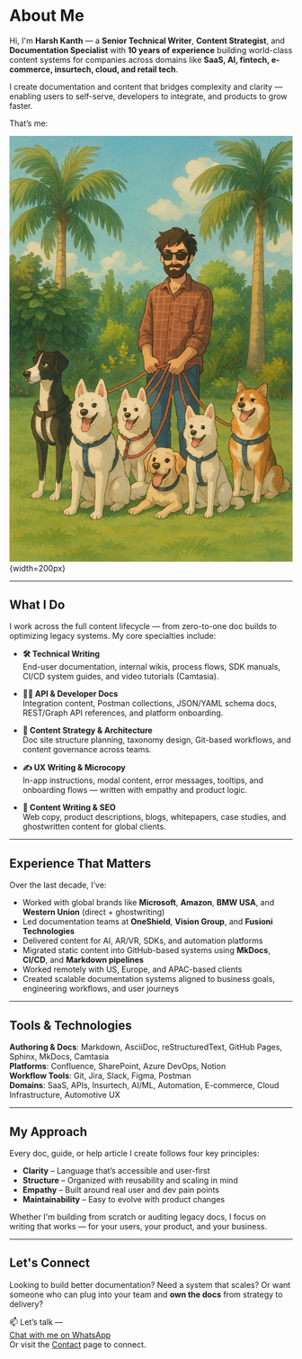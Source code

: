 # About Me

Hi, I'm **Harsh Kanth** — a **Senior Technical Writer**, **Content Strategist**, and **Documentation Specialist** with **10 years of experience** building world-class content systems for companies across domains like **SaaS, AI, fintech, e-commerce, insurtech, cloud, and retail tech**.

I create documentation and content that bridges complexity and clarity — enabling users to self-serve, developers to integrate, and products to grow faster.

That’s me:

![My image](Myimage.png){width=200px}

---

## What I Do

I work across the full content lifecycle — from zero-to-one doc builds to optimizing legacy systems. My core specialties include:

- **🛠 Technical Writing**  
  End-user documentation, internal wikis, process flows, SDK manuals, CI/CD system guides, and video tutorials (Camtasia).

- **🧑‍💻 API & Developer Docs**  
  Integration content, Postman collections, JSON/YAML schema docs, REST/Graph API references, and platform onboarding.

- **🧠 Content Strategy & Architecture**  
  Doc site structure planning, taxonomy design, Git-based workflows, and content governance across teams.

- **✍️ UX Writing & Microcopy**  
  In-app instructions, modal content, error messages, tooltips, and onboarding flows — written with empathy and product logic.

- **📢 Content Writing & SEO**  
  Web copy, product descriptions, blogs, whitepapers, case studies, and ghostwritten content for global clients.

---

## Experience That Matters

Over the last decade, I’ve:

- Worked with global brands like **Microsoft**, **Amazon**, **BMW USA**, and **Western Union** (direct + ghostwriting)  
- Led documentation teams at **OneShield**, **Vision Group**, and **Fusioni Technologies**  
- Delivered content for AI, AR/VR, SDKs, and automation platforms  
- Migrated static content into GitHub-based systems using **MkDocs**, **CI/CD**, and **Markdown pipelines**  
- Worked remotely with US, Europe, and APAC-based clients  
- Created scalable documentation systems aligned to business goals, engineering workflows, and user journeys

---

## Tools & Technologies

**Authoring & Docs**: Markdown, AsciiDoc, reStructuredText, GitHub Pages, Sphinx, MkDocs, Camtasia  
**Platforms**: Confluence, SharePoint, Azure DevOps, Notion  
**Workflow Tools**: Git, Jira, Slack, Figma, Postman  
**Domains**: SaaS, APIs, Insurtech, AI/ML, Automation, E-commerce, Cloud Infrastructure, Automotive UX

---

## My Approach

Every doc, guide, or help article I create follows four key principles:

- **Clarity** – Language that’s accessible and user-first  
- **Structure** – Organized with reusability and scaling in mind  
- **Empathy** – Built around real user and dev pain points  
- **Maintainability** – Easy to evolve with product changes

Whether I'm building from scratch or auditing legacy docs, I focus on writing that works — for your users, your product, and your business.

---

## Let's Connect

Looking to build better documentation? Need a system that scales? Or want someone who can plug into your team and **own the docs** from strategy to delivery?

📫 Let’s talk —  
[Chat with me on WhatsApp](https://wa.me/917827620848)  
Or visit the [Contact](contact.md) page to connect.